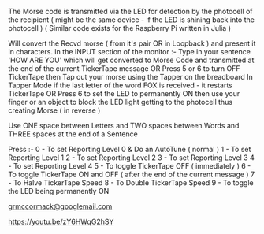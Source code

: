 The Morse code is transmitted via the LED for detection by the photocell of the recipient ( might be the same device - if the LED is shining back into the photocell )   ( Similar code exists for the Raspberry Pi written in Julia )

  Will convert the Recvd morse ( from it's pair  OR in Loopback )  and present it in characters.
  In the INPUT section of the monitor :-
     Type in your sentence 'HOW ARE YOU'     which will get converted to Morse Code and transmitted at the end of the current TickerTape message 
  OR Press 5 or 6 to turn OFF TickerTape then
     Tap out your morse using the Tapper on the breadboard
     In Tapper Mode if the last letter of the word FOX is received - it restarts TickerTape
  OR Press 6 to set the LED to permanently ON then
     use your finger or an object to block the LED light getting to the photocell
     thus creating Morse ( in reverse )
  
  Use ONE   space  between Letters
  and TWO   spaces between Words 
  and THREE spaces at the end of a Sentence
  
  Press :-
        0 - To set Reporting Level 0 & Do an AutoTune  ( normal )
        1 - To set Reporting Level 1
        2 - To set Reporting Level 2
        3 - To set Reporting Level 3
        4 - To set Reporting Level 4
        5 - To toggle TickerTape OFF ( immediately )
        6 - To toggle TickerTape ON and OFF ( after the end of the current message )
        7 - To Halve  TickerTape Speed
        8 - To Double TickerTape Speed
        9 - To toggle the LED being permanently ON

  grmccormack@googlemail.com
  
  https://youtu.be/zY6HWqG2hSY 
